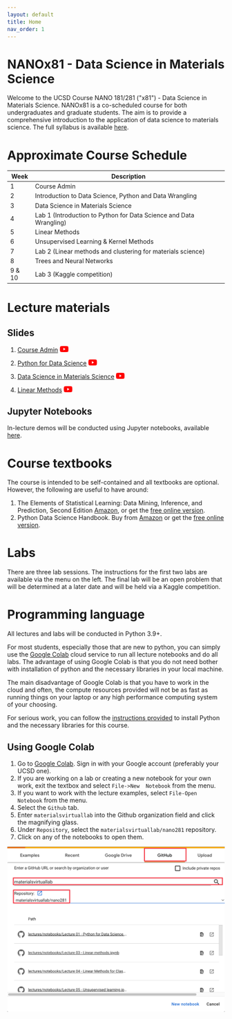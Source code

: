 ```yaml
---
layout: default
title: Home
nav_order: 1
---
```


# NANOx81 - Data Science in Materials Science

Welcome to the UCSD Course NANO 181/281 ("x81") - Data Science in Materials Science. NANOx81 is a co-scheduled 
course for both undergraduates and graduate students. The aim is to provide a comprehensive introduction to the 
application of data science to materials science. The full syllabus is available [here](syllabus).

# Approximate Course Schedule

| Week   | Description                                                        |
|--------|--------------------------------------------------------------------|
| 1      | Course Admin                                                       |
| 2      | Introduction to Data Science, Python and Data Wrangling            |
| 3      | Data Science in Materials Science                                  |
| 4      | Lab 1 (Introduction to Python for Data Science and Data Wrangling) | 
| 5      | Linear Methods                                                     | 
| 6      | Unsupervised Learning & Kernel Methods                             | 
| 7      | Lab 2 (Linear methods and clustering for materials science)        |
| 8      | Trees and Neural Networks                                          |       
| 9 & 10 | Lab 3 (Kaggle competition)                                         |

# Lecture materials

## Slides

1. [Course Admin](assets%2Fslides%2F00-Course_Admin.pdf) <a href="https://youtu.be/sUZzoxZPOso"><img src="assets/youtube.png" alt="YouTube Video" width="20"/></a>

2. [Python for Data Science](assets%2Fslides%2F01-Python_for_Data_Science.pdf) <a href="https://youtu.be/4KO45XflPB0"><img src="assets/youtube.png" alt="YouTube Video" width="20"/></a>

3. [Data Science in Materials Science](assets%2Fslides%2F02-Introduction_to_Data_Science_in_Materials_Science.pdf) <a href="https://youtu.be/lCrOzPElNQ0"><img src="assets/youtube.png" alt="YouTube Video" width="20"/></a>

4. [Linear Methods](assets%2Fslides%2F03-Linear_Methods.pdf)  <a href="https://youtu.be/Kl-X9nq92sg"><img src="assets/youtube.png" alt="YouTube Video" width="20"/></a>

[//]: # (5. [Improving and extending linear models]&#40;assets%2Fslides%2F04-Improving_and_extending_linear_models.pdf&#41; <a href="https://youtu.be/bjLn2y8350o"><img src="assets/youtube.png" alt="YouTube Video" width="20"/></a>)

[//]: # (6. [Linear Classification]&#40;assets%2Fslides%2F05-Linear_Classification.pdf&#41; <a href="https://youtu.be/VTcgACBUUYE"><img src="assets/youtube.png" alt="YouTube Video" width="20"/></a>)

[//]: # (7. [Unsupervised Learning]&#40;assets%2Fslides%2F06-Unsupervised_Learning.pdf&#41; <a href="https://youtu.be/eRI8QLCvE6o"><img src="assets/youtube.png" alt="YouTube Video" width="20"/></a>)

[//]: # (8. [Kernel Regression]&#40;assets%2Fslides%2F07-Kernel_Regression.pdf&#41; <a href="https://youtu.be/WJtI_jyYUKw"><img src="assets/youtube.png" alt="YouTube Video" width="20"/></a>)

[//]: # (9. [Generalized Additive Models and Trees]&#40;assets%2Fslides%2F08-Generalized_Additive_Models_and_Trees.pdf&#41; <a href="https://youtu.be/NfksZnuGfu4"><img src="assets/youtube.png" alt="YouTube Video" width="20"/></a>)

[//]: # (10. [Neural Networks]&#40;assets%2Fslides%2F09-Neural_Networks.pdf&#41;<a href="https://youtu.be/zSNe557lhR0"><img src="assets/youtube.png" alt="YouTube Video" width="20"/></a>)


## Jupyter Notebooks

In-lecture demos will be conducted using Jupyter notebooks, available [here](https://github.com/materialsvirtuallab/nano281/tree/master/lectures/notebooks).

# Course textbooks

The course is intended to be self-contained and all textbooks are optional.
However, the following are useful to have around:

1. The Elements of Statistical Learning: Data Mining, Inference, and Prediction, Second Edition
   [Amazon](https://www.amazon.com/dp/0387848576/ref=cm_sw_em_r_mt_dp_U_Z8r8DbR3HMYRE),
   or get the [free online version](https://web.stanford.edu/~hastie/Papers/ESLII.pdf).
2. Python Data Science Handbook. Buy from [Amazon](https://www.amazon.com/gp/product/1491912057/ref=ppx_yo_dt_b_asin_title_o00_s00?ie=UTF8&psc=1) 
   or get the [free online version](https://jakevdp.github.io/PythonDataScienceHandbook/).

# Labs

There are three lab sessions. The instructions for the first two labs are available via the menu on the left. The 
final lab will be an open problem that will be determined at a later date and will be held via a Kaggle competition.

# Programming language

All lectures and labs will be conducted in Python 3.9+. 

For most students, especially those that are new to python, you can simply use the [Google Colab] cloud service to 
run all lecture notebooks and do all labs. The advantage of using Google Colab is that you do not need bother with 
installation of python and the necessary libraries in your local machine. 

The main disadvantage of Google Colab is that you have to work in the cloud and often, the compute resources 
provided will not be as fast as running things on your laptop or any high performance computing system of your 
choosing. 

For serious work, you can follow the [instructions provided](setup) to install Python and 
the necessary libraries for this course.

## Using Google Colab

1. Go to [Google Colab]. Sign in with your Google account (preferably your UCSD one).
2. If you are working on a lab or creating a new notebook for your own work, exit the textbox and select `File->New 
   Notebook` from the menu.
3. If you want to work with the lecture examples, select `File-Open Notebook` from the menu.
4. Select the `Github` tab.
5. Enter `materialsvirtuallab` into the Github organization field and click the magnifying glass.
6. Under `Repository`, select the `materialsvirtuallab/nano281` repository.
7. Click on any of the notebooks to open them.

![Google Colab](assets/colab.png)

[Google Colab]: https://colab.research.google.com/